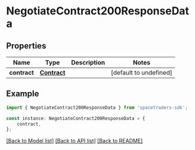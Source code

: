 # NegotiateContract200ResponseData


## Properties

Name | Type | Description | Notes
------------ | ------------- | ------------- | -------------
**contract** | [**Contract**](Contract.md) |  | [default to undefined]

## Example

```typescript
import { NegotiateContract200ResponseData } from 'spacetraders-sdk';

const instance: NegotiateContract200ResponseData = {
    contract,
};
```

[[Back to Model list]](../README.md#documentation-for-models) [[Back to API list]](../README.md#documentation-for-api-endpoints) [[Back to README]](../README.md)

